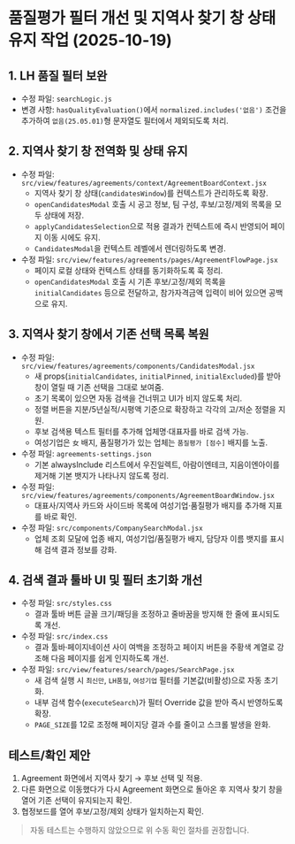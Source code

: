 # 품질평가 필터 개선 및 지역사 찾기 창 상태 유지 작업 (2025-10-19)

## 1. LH 품질 필터 보완
- 수정 파일: `searchLogic.js`
- 변경 사항: `hasQualityEvaluation()`에서 `normalized.includes('없음')` 조건을 추가하여 `없음(25.05.01)`형 문자열도 필터에서 제외되도록 처리.

## 2. 지역사 찾기 창 전역화 및 상태 유지
- 수정 파일: `src/view/features/agreements/context/AgreementBoardContext.jsx`
  - 지역사 찾기 창 상태(`candidatesWindow`)를 컨텍스트가 관리하도록 확장.
  - `openCandidatesModal` 호출 시 공고 정보, 팀 구성, 후보/고정/제외 목록을 모두 상태에 저장.
  - `applyCandidatesSelection`으로 적용 결과가 컨텍스트에 즉시 반영되어 페이지 이동 시에도 유지.
  - `CandidatesModal`을 컨텍스트 레벨에서 렌더링하도록 변경.
- 수정 파일: `src/view/features/agreements/pages/AgreementFlowPage.jsx`
  - 페이지 로컬 상태와 컨텍스트 상태를 동기화하도록 훅 정리.
  - `openCandidatesModal` 호출 시 기존 후보/고정/제외 목록을 `initialCandidates` 등으로 전달하고, 참가자격금액 입력이 비어 있으면 공백으로 유지.

## 3. 지역사 찾기 창에서 기존 선택 목록 복원
- 수정 파일: `src/view/features/agreements/components/CandidatesModal.jsx`
  - 새 props(`initialCandidates`, `initialPinned`, `initialExcluded`)를 받아 창이 열릴 때 기존 선택을 그대로 보여줌.
  - 초기 목록이 있으면 자동 검색을 건너뛰고 UI가 비지 않도록 처리.
  - 정렬 버튼을 지분/5년실적/시평액 기준으로 확장하고 각각의 고/저순 정렬을 지원.
  - 후보 검색용 텍스트 필터를 추가해 업체명·대표자를 바로 검색 가능.
  - 여성기업은 `女` 배지, 품질평가가 있는 업체는 `품질평가 [점수]` 배지를 노출.
- 수정 파일: `agreements-settings.json`
  - 기본 alwaysInclude 리스트에서 우진일렉트, 아람이엔테크, 지음이엔아이를 제거해 기본 뱃지가 나타나지 않도록 정리.
- 수정 파일: `src/view/features/agreements/components/AgreementBoardWindow.jsx`
  - 대표사/지역사 카드와 사이드바 목록에 여성기업·품질평가 배지를 추가해 지표를 바로 확인.
- 수정 파일: `src/components/CompanySearchModal.jsx`
  - 업체 조회 모달에 업종 배지, 여성기업/품질평가 배지, 담당자 이름 뱃지를 표시해 검색 결과 정보를 강화.

## 4. 검색 결과 툴바 UI 및 필터 초기화 개선
- 수정 파일: `src/styles.css`
  - 결과 툴바 버튼 글꼴 크기/패딩을 조정하고 줄바꿈을 방지해 한 줄에 표시되도록 개선.
- 수정 파일: `src/index.css`
  - 결과 툴바·페이지네이션 사이 여백을 조정하고 페이지 버튼을 주황색 계열로 강조해 다음 페이지를 쉽게 인지하도록 개선.
- 수정 파일: `src/view/features/search/pages/SearchPage.jsx`
  - 새 검색 실행 시 `최신만`, `LH품질`, `여성기업` 필터를 기본값(비활성)으로 자동 초기화.
  - 내부 검색 함수(`executeSearch`)가 필터 Override 값을 받아 즉시 반영하도록 확장.
  - `PAGE_SIZE`를 12로 조정해 페이지당 결과 수를 줄이고 스크롤 발생을 완화.

## 테스트/확인 제안
1. Agreement 화면에서 지역사 찾기 → 후보 선택 및 적용.
2. 다른 화면으로 이동했다가 다시 Agreement 화면으로 돌아온 후 지역사 찾기 창을 열어 기존 선택이 유지되는지 확인.
3. 협정보드를 열어 후보/고정/제외 상태가 일치하는지 확인.

> 자동 테스트는 수행하지 않았으므로 위 수동 확인 절차를 권장합니다.
